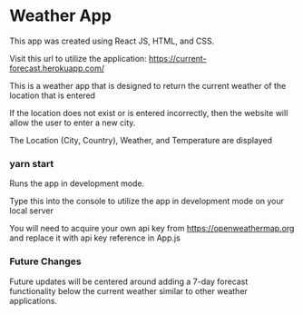 # Weather App

This app was created using React JS, HTML, and CSS.

Visit this url to utilize the application: https://current-forecast.herokuapp.com/

This is a weather app that is designed to return the current weather of the location that is entered

If the location does not exist or is entered incorrectly, then the website will allow the user to enter a new city.

The Location (City, Country), Weather, and Temperature are displayed

### yarn start

Runs the app in development mode.

Type this into the console to utilize the app in development mode on your local server

You will need to acquire your own api key from https://openweathermap.org and replace it with api key reference in App.js

### Future Changes

Future updates will be centered around adding a 7-day forecast functionality below the current weather similar to other weather applications.